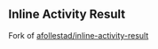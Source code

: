 ## Inline Activity Result

Fork of [afollestad/inline-activity-result](https://github.com/afollestad/inline-activity-result)
